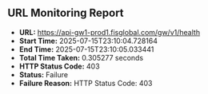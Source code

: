 ## URL Monitoring Report

- **URL:** https://api-gw1-prod1.fisglobal.com/gw/v1/health
- **Start Time:** 2025-07-15T23:10:04.728164
- **End Time:** 2025-07-15T23:10:05.033441
- **Total Time Taken:** 0.305277 seconds
- **HTTP Status Code:** 403
- **Status:** Failure
- **Failure Reason:** HTTP Status Code: 403
